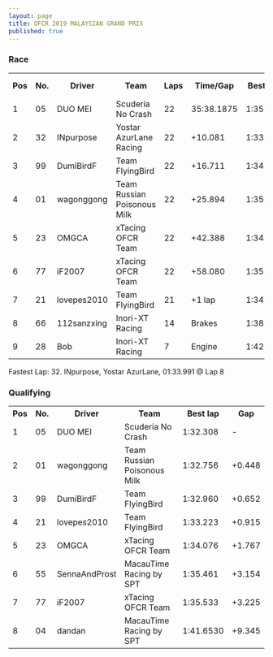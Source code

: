 ```yaml
---
layout: page
title: OFCR 2019 MALAYSIAN GRAND PRIX
published: true
---
```

### Race  
<font size="2">
<table>
  <tr>
    <th>Pos</th>
    <th>No.</th>
    <th>Driver</th>
    <th>Team</th>
    <th>Laps</th>
    <th>Time/Gap</th>
    <th>Best lap</th>
    <th>Position Diff.</th>
  </tr>
  <tr>
    <td>1</td>
    <td>05</td>
    <td>DUO MEI</td>
    <td>Scuderia No Crash</td>
    <td>22</td>
    <td>35:38.1875</td>
    <td>1:35.080</td>
    <td>▸ 0</td>
  </tr>
  <tr>
    <td>2</td>
    <td>32</td>
    <td>INpurpose</td>
    <td>Yostar AzurLane Racing</td>
    <td>22</td>
    <td>+10.081</td>
    <td>1:33.991</td>
    <td>▴ 5</td>
  </tr>
  <tr>
    <td>3</td>
    <td>99</td>
    <td>DumiBirdF</td>
    <td>Team FlyingBird</td>
    <td>22</td>
    <td>+16.711</td>
    <td>1:34.436</td>
    <td>▸ 0</td>
  </tr>
  <tr>
    <td>4</td>
    <td>01</td>
    <td>wagonggong</td>
    <td>Team Russian Poisonous Milk</td>
    <td>22</td>
    <td>+25.894</td>
    <td>1:35.543</td>
    <td>▾ 2</td>
  </tr>
  <tr>
    <td>5</td>
    <td>23</td>
    <td>OMGCA</td>
    <td>xTacing OFCR Team</td>
    <td>22</td>
    <td>+42.388</td>
    <td>1:34.966</td>
    <td>▸ 0</td>
  </tr>
  <tr>
    <td>6</td>
    <td>77</td>
    <td>iF2007</td>
    <td>xTacing OFCR Team</td>
    <td>22</td>
    <td>+58.080</td>
    <td>1:35.917</td>
    <td>▸ 0</td>
  </tr>
  <tr>
    <td>7</td>
    <td>21</td>
    <td>lovepes2010</td>
    <td>Team FlyingBird</td>
    <td>21</td>
    <td>+1 lap</td>
    <td>1:34.794</td>
    <td>▾ 3</td>
  </tr>
  <tr>
    <td>8</td>
    <td>66</td>
    <td>112sanzxing</td>
    <td>Inori-XT Racing</td>
    <td>14</td>
    <td>Brakes</td>
    <td>1:38.268</td>
    <td>▸ 0</td>
  </tr>
  <tr>
    <td>9</td>
    <td>28</td>
    <td>Bob</td>
    <td>Inori-XT Racing</td>
    <td>7</td>
    <td>Engine</td>
    <td>1:42.173</td>
    <td>▸ 0</td>
  </tr>
</table>
</font>
Fastest Lap: 32. INpurpose, Yostar AzurLane, 01:33.991 @ Lap 8  

### Qualifying  
<font size="2">
<table>
  <tr>
    <th>Pos</th>
    <th>No.</th>
    <th>Driver</th>
    <th>Team</th>
    <th>Best lap</th>
    <th>Gap</th>
  </tr>
  <tr>
    <td>1</td>
    <td>05</td>
    <td>DUO MEI</td>
    <td>Scuderia No Crash</td>
    <td>1:32.308</td>
    <td>-</td>
  </tr>
  <tr>
    <td>2</td>
    <td>01</td>
    <td>wagonggong</td>
    <td>Team Russian Poisonous Milk</td>
    <td>1:32.756</td>
    <td>+0.448</td>
  </tr>
  <tr>
    <td>3</td>
    <td>99</td>
    <td>DumiBirdF</td>
    <td>Team FlyingBird</td>
    <td>1:32.960</td>
    <td>+0.652</td>
  </tr>
  <tr>
    <td>4</td>
    <td>21</td>
    <td>lovepes2010</td>
    <td>Team FlyingBird</td>
    <td>1:33.223</td>
    <td>+0.915</td>
  </tr>
  <tr>
    <td>5</td>
    <td>23</td>
    <td>OMGCA</td>
    <td>xTacing OFCR Team</td>
    <td>1:34.076</td>
    <td>+1.767</td>
  </tr>
  <tr>
    <td>6</td>
    <td>55</td>
    <td>SennaAndProst</td>
    <td>MacauTime Racing by SPT</td>
    <td>1:35.461</td>
    <td>+3.154</td>
  </tr>
  <tr>
    <td>7</td>
    <td>77</td>
    <td>iF2007</td>
    <td>xTacing OFCR Team</td>
    <td>1:35.533</td>
    <td>+3.225</td>
  </tr>
  <tr>
    <td>8</td>
    <td>04</td>
    <td>dandan</td>
    <td>MacauTime Racing by SPT</td>
    <td>1:41.6530</td>
    <td>+9.345</td>
  </tr>
</table>
</font>
